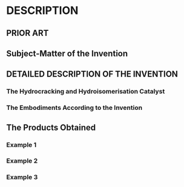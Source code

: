 # DESCRIPTION

## PRIOR ART

## Subject-Matter of the Invention

## DETAILED DESCRIPTION OF THE INVENTION

### The Hydrocracking and Hydroisomerisation Catalyst

### The Embodiments According to the Invention

## The Products Obtained

### Example 1

### Example 2

### Example 3


